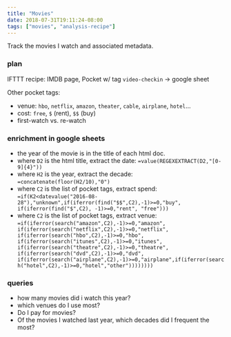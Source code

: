 ```yaml
---
title: "Movies"
date: 2018-07-31T19:11:24-08:00
tags: ["movies", "analysis-recipe"]
---
```


Track the movies I watch and associated metadata.

<!--more-->

### plan

IFTTT recipe: IMDB page, Pocket w/ tag `video-checkin` -> google sheet

Other pocket tags:

- venue: `hbo`, `netflix`, `amazon`, `theater`, `cable`, `airplane`, `hotel`...
- cost: `free`, `$` (rent), `$$` (buy)
- first-watch vs. re-watch

### enrichment in google sheets

- the year of the movie is in the title of each html doc.
- where `D2` is the html title, extract the date: `=value(REGEXEXTRACT(D2,"[0-9]{4}"))`
- where `H2` is the year, extract the decade: `=concatenate(floor(H2/10),"0")`
- where `C2` is the list of pocket tags, extract spend: `=if(K2<datevalue("2016-08-28"),"unknown",if(iferror(find("$$",C2),-1)>=0,"buy", if(iferror(find("$",C2), -1)>=0,"rent", "free")))`
- where `C2` is the list of pocket tags, extract venue: `=if(iferror(search("amazon",C2),-1)>=0,"amazon", if(iferror(search("netflix",C2),-1)>=0,"netflix", if(iferror(search("hbo",C2),-1)>=0,"hbo", if(iferror(search("itunes",C2),-1)>=0,"itunes", if(iferror(search("theatre",C2),-1)>=0,"theatre", if(iferror(search("dvd",C2),-1)>=0,"dvd", if(iferror(search("airplane",C2),-1)>=0,"airplane",if(iferror(search("hotel",C2),-1)>=0,"hotel","other"))))))))`

### queries
- how many movies did i watch this year?
- which venues do I use most?
- Do I pay for movies?
- Of the movies I watched last year, which decades did I frequent the most?
